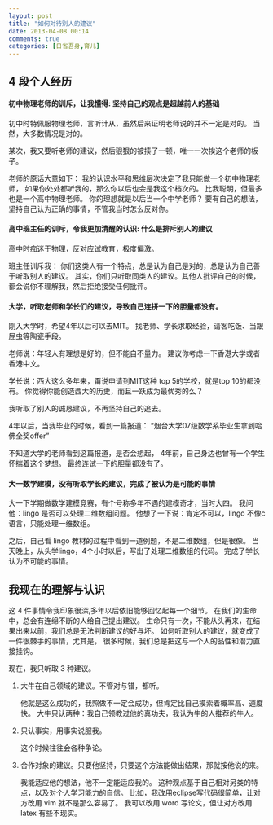 ```yaml
---
layout: post
title: "如何对待别人的建议"
date: 2013-04-08 00:14
comments: true
categories: [日省吾身,育儿]
---
```


4 段个人经历
------------

#### 初中物理老师的训斥，让我懂得: 坚持自己的观点是超越前人的基础

初中时特佩服物理老师，言听计从，虽然后来证明老师说的并不一定是对的。 当然，大多数情况是对的。

某次，我又要听老师的建议，然后狠狠的被揍了一顿，唯一一次挨这个老师的板子。

老师的原话大意如下： 我的认识水平和思维层次决定了我只能做一个初中物理老师， 如果你处处都听我的，那么你以后也会是我这个档次的。 比我聪明，但最多也是一个高中物理老师。 你的理想就是以后当一个中学老师？ 要有自己的想法，坚持自己认为正确的事情，不管我当时怎么反对你。

<!--more-->

#### 高中班主任的训斥，令我更加清醒的认识: 什么是排斥别人的建议

高中时痴迷于物理，反对应试教育，极度偏激。

班主任训斥我： 你们这类人有一个特点，总是认为自己是对的，总是认为自己善于听取别人的建议。 其实，你们只听取同类人的建议。其他人批评自己的时候，都会说你不理解我，然后拒绝接受任何批评。

#### 大学，听取老师和学长们的建议，导致自己连拼一下的胆量都没有。

刚入大学时，希望4年以后可以去MIT。 找老师、学长求取经验，请客吃饭、当跟屁虫等陶瓷手段。

老师说：年轻人有理想是好的，但不能自不量力。 建议你考虑一下香港大学或者香港中文。

学长说：西大这么多年来，甭说申请到MIT这种 top 5的学校，就是top 10的都没有。 你觉得你能创造西大的历史，而且一跃成为最优秀的么？

我听取了别人的诚恳建议，不再坚持自己的追去。

4年以后，当我毕业的时候，看到一篇报道： “烟台大学07级数学系毕业生拿到哈佛全奖offer”

不知道大学的老师看到这篇报道，是否会想起， 4年前，自己身边也曾有一个学生怀揣着这个梦想。 最终连试一下的胆量都没有了。

#### 大一数学建模，没有听取学长的建议，完成了被认为是可能的事情

大一下学期做数学建模竞赛，有个号称多年不遇的建模奇才，当时大四。 我问他：lingo 是否可以处理二维数组问题。 他想了一下说：肯定不可以，lingo 不像c语言，只能处理一维数组。

之后，自己看 lingo 教材的过程中看到一道例题，不是二维数组，但是很像。 当天晚上，从头学lingo，4个小时以后，写出了处理二维数组的代码。 完成了学长认为不可能的事情。

我现在的理解与认识
------------------

这 4 件事情令我印象很深,多年以后依旧能够回忆起每一个细节。 在我们的生命中，总会有连绵不断的人给自己提出建议。 生命只有一次，不能从头再来，在结果出来以前，我们总是无法判断建议的好与坏。 如何听取别人的建议，就变成了一件很棘手的事情，尤其是， 很多时候，我们总是把这与一个人的品性和潜力直接挂钩。

现在，我只听取 3 种建议。

1. 大牛在自己领域的建议。不管对与错，都听。

    他就是这么成功的，我照做不一定会成功，但肯定比自己摸索着概率高、速度快。 大牛只认两种：我自己领教过他的真功夫，我认为牛的人推荐的牛人。

2. 只认事实，用事实说服我。

    这个时候往往会各种争论。

3. 合作对象的建议。只要他坚持，只要这个方法能做出结果，那就按他说的来。

    我能适应他的想法，他不一定能适应我的。 这种观点基于自己相对另类的特点，以及对个人学习能力的自信。 比如，我改用eclipse写代码很简单，让对方改用 vim 就不是那么容易了。 我可以改用 word 写论文，但让对方改用 latex 有些不现实。
